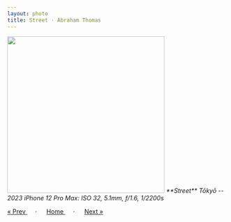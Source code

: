 ```yaml
---
layout: photo
title: Street · Abraham Thomas
---
```


<img src="/assets/photos/Street.jpg" width="360px" class="photo">

<i>
**Street**  
Tōkyō -- 2023  
iPhone 12 Pro Max: ISO 32, 5.1mm, f/1.6, 1/2200s
</i>

<a href="/gallery/incense"> &laquo; Prev </a> &emsp; · &emsp; 
<a href="/gallery"> Home </a> &emsp; · &emsp; 
<a href="/gallery/loft"> Next &raquo; </a>
